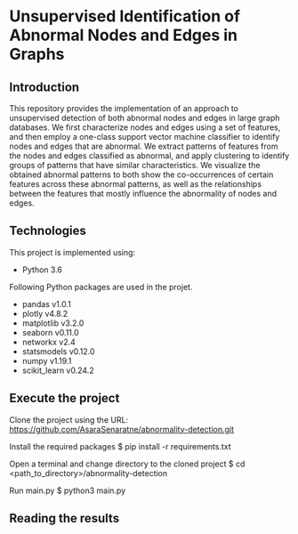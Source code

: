 # Unsupervised Identification of Abnormal Nodes and Edges in Graphs

## Introduction
This repository provides the implementation of an approach to unsupervised detection of both abnormal nodes and edges in large graph databases. We first
characterize nodes and edges using a set of features, and then employ a one-class support vector machine classifier to identify nodes and edges that are abnormal.
We extract patterns of features from the nodes and edges classified as abnormal, and apply clustering to identify groups of patterns that have similar
characteristics. We visualize the obtained abnormal patterns to both show the co-occurrences of certain features across these abnormal patterns, as well as the
relationships between the features that mostly influence the abnormality of nodes and edges.

## Technologies
This project is implemented using:
* Python 3.6

Following Python packages are used in the projet. 
* pandas v1.0.1
* plotly v4.8.2
* matplotlib v3.2.0
* seaborn v0.11.0
* networkx v2.4
* statsmodels v0.12.0
* numpy v1.19.1
* scikit_learn v0.24.2

## Execute the project
Clone the project using the URL:
https://github.com/AsaraSenaratne/abnormality-detection.git

Install the required packages
$ pip install -r requirements.txt

Open a terminal and change directory to the cloned project
$ cd <path_to_directory>/abnormality-detection

Run main.py
$ python3 main.py

## Reading the results
